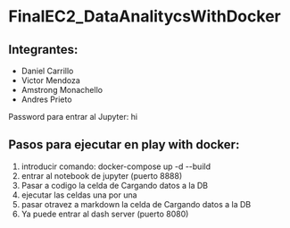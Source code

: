 # FinalEC2_DataAnalitycsWithDocker
## Integrantes:
* Daniel Carrillo
* Victor Mendoza
* Amstrong Monachello
* Andres Prieto

Password para entrar al Jupyter: hi

## Pasos para ejecutar en play with docker:
1. introducir comando: docker-compose up -d --build
2. entrar al notebook de jupyter (puerto 8888)
3. Pasar a codigo la celda de Cargando datos a la DB
4. ejecutar las celdas una por una 
5. pasar otravez a markdown la celda de Cargando datos a la DB
6. Ya puede entrar al dash server (puerto 8080)
